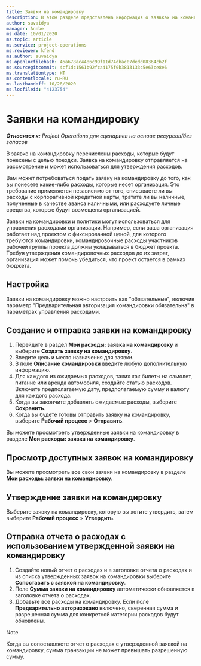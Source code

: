 ```yaml
---
title: Заявки на командировку
description: В этом разделе представлена информация о заявках на командировку.
author: suvaidya
manager: Annbe
ms.date: 10/01/2020
ms.topic: article
ms.service: project-operations
ms.reviewer: kfend
ms.author: suvaidya
ms.openlocfilehash: 46a678ac4486c99f11d74dbac07dedd08364cb2f
ms.sourcegitcommit: 4cf1dc1561b92fca4175f0b3813133c5e63ce8e6
ms.translationtype: HT
ms.contentlocale: ru-RU
ms.lasthandoff: 10/28/2020
ms.locfileid: "4123754"
---
```

# <a name="travel-requisitions"></a>Заявки на командировку

_**Относится к:** Project Operations для сценариев на основе ресурсов/без запасов_

В заявке на командировку перечислены расходы, которые будут понесены с целью поездки. Заявка на командировку отправляется на рассмотрение и может использоваться для утверждения расходов.

Вам может потребоваться подать заявку на командировку до того, как вы понесете какие-либо расходы, которые несет организация. Это требование применяется независимо от того, списываете ли вы расходы с корпоративной кредитной карты, тратите ли вы наличные, полученные в качестве аванса наличными, или расходуете личные средства, которые будут возмещены организацией.

Заявки на командировки и политики могут использоваться для управления расходами организации. Например, если ваша организация работает над проектом с фиксированной ценой, для которого требуются командировки, командировочные расходы участников рабочей группы проекта должны укладываться в бюджет проекта. Требуя утверждения командировочных расходов до их затрат, организация может помочь убедиться, что проект остается в рамках бюджета.

## <a name="configuration"></a>Настройка 

Заявки на командировку можно настроить как "обязательные", включив параметр "Предварительная авторизация командировки обязательна" в параметрах управления расходами. 

## <a name="create-and-submit-a-travel-requisition"></a>Создание и отправка заявки на командировку

1. Перейдите в раздел **Мои расходы: заявка на командировку** и выберите **Создать заявку на командировку**.
2. Введите цель и место назначения для заявки.
3. В поле **Описание командировки** введите любую дополнительную информацию. 
4. Для каждого из ожидаемых расходов, таких как билеты на самолет, питание или аренда автомобиля, создайте статью расходов. Включите предполагаемую дату, предполагаемую сумму и валюту для каждого расхода. 
5. Когда вы закончите добавлять ожидаемые расходы, выберите **Сохранить**.
6. Когда вы будете готовы отправить заявку на командировку, выберите **Рабочий процесс** > **Отправить**.

Вы можете просмотреть утвержденные заявки на командировку в разделе **Мои расходы: заявка на командировку**. 

## <a name="view-available-travel-requisitions"></a>Просмотр доступных заявок на командировку

Вы можете просмотреть все свои заявки на командировку в разделе **Мои расходы: заявки на командировку**.

## <a name="approve-travel-requisitions"></a>Утверждение заявки на командировку

Выберите заявку на командировку, которую вы хотите утвердить, затем выберите **Рабочий процесс** > **Утвердить**.  

## <a name="submit-an-expense-report-using-your-approved-travel-requisition"></a>Отправка отчета о расходах с использованием утвержденной заявки на командировку

1. Создайте новый отчет о расходах и в заголовке отчета о расходах и из списка утвержденных заявок на командировки выберите **Сопоставить с заявкой на командировку**.
2. Поле **Сумма заявки на командировку** автоматически обновляется в заголовке отчета о расходах.
3. Добавьте все расходы на командировку. Если поле **Предварительно авторизовано** включено, сверенная сумма и разрешенная сумма для конкретной категории расходов будут обновлены.

> [!NOTE]
> Когда вы сопоставляете отчет о расходах с утвержденной заявкой на командировку, сумма транзакции не может превышать разрешенную сумму. 
